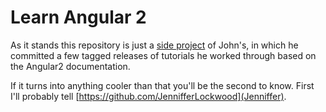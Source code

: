 # Learn Angular 2

As it stands this repository is just a [side project](http://www.commitstrip.com/en/2016/05/27/if-this-strip-was-a-side-project) of John's, in which he committed a few tagged releases of tutorials he worked through based on the Angular2 documentation. 

If it turns into anything cooler than that you'll be the second to know. First I'll probably tell [https://github.com/JennifferLockwood](Jenniffer).